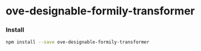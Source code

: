 # ove-designable-formily-transformer

### Install

```bash
npm install --save ove-designable-formily-transformer
```
